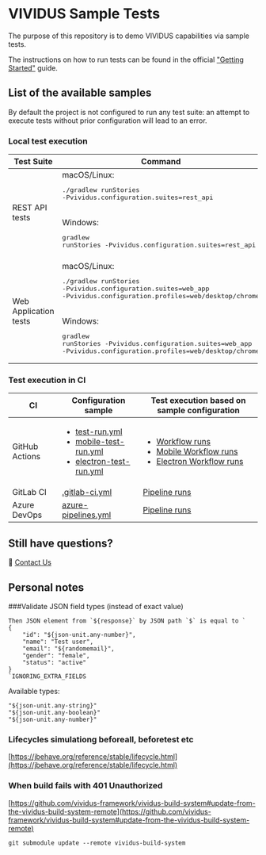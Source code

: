 # VIVIDUS Sample Tests

The purpose of this repository is to demo VIVIDUS capabilities via sample tests.

The instructions on how to run tests can be found in the official ["Getting Started"](https://docs.vividus.dev/vividus/latest/getting-started.html) guide.

## List of the available samples

By default the project is not configured to run any test suite: an attempt to execute tests without prior configuration will lead to an error.

### Local test execution
| Test Suite            | Command |
|-----------------------|---------|
| REST API tests        | macOS/Linux:<br/><pre>./gradlew runStories -Pvividus.configuration.suites=rest_api</pre><br/>Windows:<br/><pre>gradlew runStories -Pvividus.configuration.suites=rest_api</pre> |
||
| Web Application tests | macOS/Linux:<br/><pre>./gradlew runStories -Pvividus.configuration.suites=web_app -Pvividus.configuration.profiles=web/desktop/chrome</pre><br/>Windows:<br/><pre>gradlew runStories -Pvividus.configuration.suites=web_app -Pvividus.configuration.profiles=web/desktop/chrome</pre> |

### Test execution in CI

|CI            |Configuration sample                                                                                              |Test execution based on sample configuration                                                             |
|--------------|------------------------------------------------------------------------------------------------------------------|---------------------------------------------------------------------------------------------------------|
|GitHub Actions|<ul><li>[test-run.yml](https://github.com/vividus-framework/vividus-sample-tests/blob/main/.github/workflows/test-run.yml)</li> <li>[mobile-test-run.yml](https://github.com/vividus-framework/vividus-sample-tests/blob/main/.github/workflows/mobile-test-run.yml)</li> <li>[electron-test-run.yml](https://github.com/vividus-framework/vividus-sample-tests/blob/main/.github/workflows/mobile-test-run.yml)</li></ul>|<ul><li>[Workflow runs](https://github.com/vividus-framework/vividus-sample-tests/actions/workflows/test-run.yml)</li> <li>[Mobile Workflow runs](https://github.com/vividus-framework/vividus-sample-tests/actions/workflows/mobile-test-run.yml)</li> <li>[Electron Workflow runs](https://github.com/vividus-framework/vividus-sample-tests/actions/workflows/electron-tests.yml)</li></ul>|
|GitLab CI     |[.gitlab-ci.yml](https://github.com/vividus-framework/vividus-sample-tests/blob/main/.gitlab-ci.yml)              |[Pipeline runs](https://gitlab.com/vividus/vividus-sample-tests/-/pipelines)                             |
| Azure DevOps |[azure-pipelines.yml](https://github.com/vividus-framework/vividus-sample-tests/blob/main/azure-pipelines.yml)|[Pipeline runs](https://dev.azure.com/vividus/vividus-sample-tests/_build)|

## Still have questions?
:postbox: [Contact Us](https://docs.vividus.dev/vividus/latest/index.html#_contract_us)

## Personal notes
###Validate JSON field types (instead of exact value)

```
Then JSON element from `${response}` by JSON path `$` is equal to `
{
    "id": "${json-unit.any-number}",
    "name": "Test user",
    "email": "${randomemail}",
    "gender": "female",
    "status": "active"
}
`IGNORING_EXTRA_FIELDS
```

Available types: 

```
"${json-unit.any-string}"
"${json-unit.any-boolean}"
"${json-unit.any-number}"
```
### Lifecycles simulationg beforeall, beforetest etc
[https://jbehave.org/reference/stable/lifecycle.html](https://jbehave.org/reference/stable/lifecycle.html)

### When build fails with 401 Unauthorized
[https://github.com/vividus-framework/vividus-build-system#update-from-the-vividus-build-system-remote](https://github.com/vividus-framework/vividus-build-system#update-from-the-vividus-build-system-remote)

```
git submodule update --remote vividus-build-system
```

